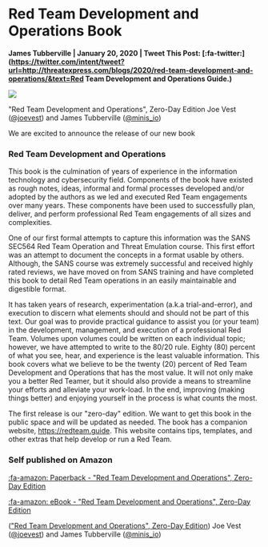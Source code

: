 # Red Team Development and Operations Book

**James Tubberville | January 20, 2020 | Tweet This Post: [:fa-twitter:](https://twitter.com/intent/tweet?url=http://threatexpress.com/blogs/2020/red-team-development-and-operations/&text=Red Team Development and Operations Guide.)**

![][1]

"Red Team Development and Operations", Zero-Day Edition
Joe Vest ([@joevest][2]) and James Tubberville ([@minis_io][3])

We are excited to announce the release of our new book 

### Red Team Development and Operations

This book is the culmination of years of experience in the information technology and cybersecurity field. Components of the book have existed as rough notes, ideas, informal and formal processes developed and/or adopted by the authors as we led and executed Red Team engagements over many years. These components have been used to successfully plan, deliver, and perform professional Red Team engagements of all sizes and complexities. 

One of our first formal attempts to capture this information was the SANS SEC564 Red Team Operation and Threat Emulation course. This first effort was an attempt to document the concepts in a format usable by others. Although, the SANS course was extremely successful and received highly rated reviews, we have moved on from SANS training and have completed this book to detail Red Team operations in an easily maintainable and digestible format.

It has taken years of research, experimentation (a.k.a trial-and-error), and
execution to discern what elements should and should not be part of this
text. Our goal was to provide practical guidance to assist you (or your
team) in the development, management, and execution of a professional
Red Team. Volumes upon volumes could be written on each individual
topic; however, we have attempted to write to the 80/20 rule. Eighty (80)
percent of what you see, hear, and experience is the least valuable
information. This book covers what we believe to be the twenty (20)
percent of Red Team Development and Operations that has the most
value. It will not only make you a better Red Teamer, but it should also
provide a means to streamline your efforts and alleviate your work-load.
In the end, improving (making things better) and enjoying yourself in the
process is what counts the most. 

The first release is our "zero-day" edition. We want to get this book in the public space and will be updated as needed. The book has a companion website, https://redteam.guide. This website contains tips, templates, and other extras that help develop or run a Red Team.

### Self published on Amazon

[:fa-amazon: Paperback - "Red Team Development and Operations", Zero-Day Edition](https://www.amazon.com/dp/B083XVG633/ref=sr_1_2?keywords=red+team+development)

[:fa-amazon: eBook - "Red Team Development and Operations", Zero-Day Edition](https://www.amazon.com/dp/B0842BMMCC/ref=sr_1_1?keywords=Red+Team+Development+and+Operations)


(["Red Team Development and Operations", Zero-Day Edition][5])
Joe Vest ([@joevest][2]) and James Tubberville ([@minis_io][3])

[1]: /img/book_cover_3d.png
[2]: https://www.twitter.com/joevest
[3]: https://www.twitter.com/minis_io
[4]: https://www.amazon.com/dp/B083XVG633/ref=sr_1_2?keywords=red+team+development
[5]: https://www.amazon.com/dp/B083XVG633/ref=sr_1_1?keywords=red+team+development+and+operations&qid=1579629673&sr=8-1

